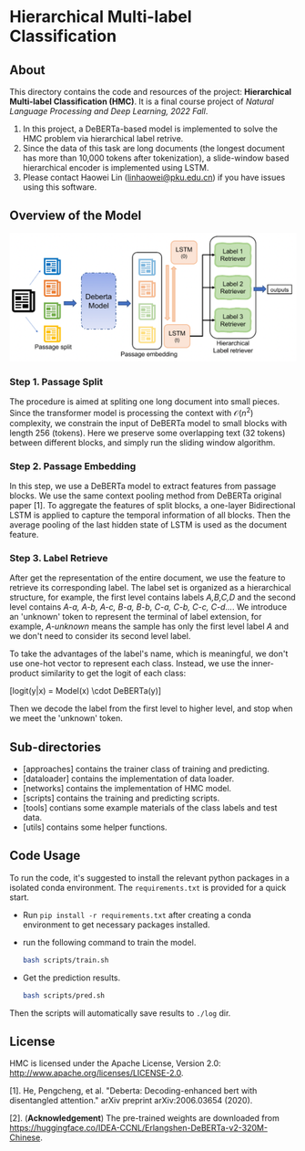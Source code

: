 # Hierarchical Multi-label Classification
## About

This directory contains the code and resources of the project: **Hierarchical Multi-label Classification (HMC)**. It is a final course project of *Natural Language Processing and Deep Learning, 2022 Fall*.

1. In this project, a DeBERTa-based model is implemented to solve the HMC problem via hierarchical label retrive. 
2. Since the data of this task are long documents (the longest document has more than 10,000 tokens after tokenization), a slide-window based hierarchical encoder is implemented using LSTM.
3. Please contact Haowei Lin (linhaowei@pku.edu.cn) if you have issues using this software.

## Overview of the Model
<p align="center">
<img  src="figures/model.png" width="700"> 
</p>

### Step 1. Passage Split
The procedure is aimed at spliting one long document into small pieces. Since the transformer model is processing the context with $\mathcal O(n^2)$ complexity, we constrain the input of DeBERTa model to small blocks with length 256 (tokens). Here we preserve some overlapping text (32 tokens) between different blocks, and simply run the sliding window algorithm.

### Step 2. Passage Embedding
In this step, we use a DeBERTa model to extract features from passage blocks. We use the same context pooling method from DeBERTa original paper [1]. To aggregate the features of split blocks, a one-layer Bidirectional LSTM is applied to capture the temporal information of all blocks. Then the average pooling of the last hidden state of LSTM is used as the document feature.

### Step 3. Label Retrieve
After get the representation of the entire document, we use the feature to retrieve its corresponding label. The label set is organized as a hierarchical structure, for example, the first level contains labels *A,B,C,D* and the second level contains *A-a, A-b, A-c, B-a, B-b, C-a, C-b, C-c, C-d...*. We introduce an 'unknown' token to represent the terminal of label extension, for example, *A-unknown* means the sample has only the first level label *A* and we don't need to consider its second level label. 

To take the advantages of the label's name, which is meaningful, we don't use one-hot vector to represent each class. Instead, we use the inner-product similarity to get the logit of each class: 

\[logit(y|x) = Model(x) \cdot DeBERTa(y)\]

Then we decode the label from the first level to higher level, and stop when we meet the 'unknown' token.

## Sub-directories

  - [approaches] contains the trainer class of training and predicting.
  - [dataloader] contains the implementation of data loader.
  - [networks] contains the implementation of HMC model.
  - [scripts] contains the training and predicting scripts.
  - [tools] contians some example materials of the class labels and test data.
  - [utils] contains some helper functions.

## Code Usage

To run the code, it's suggested to install the relevant python packages in a isolated conda environment. The `requirements.txt` is provided for a quick start.
- Run `pip install -r requirements.txt` after creating a conda environment to get necessary packages installed.

- run the following command to train the model.

  ```bash
  bash scripts/train.sh
  ```

- Get the prediction results. 

  ```bash
  bash scripts/pred.sh
  ```

Then the scripts will automatically save results to `./log` dir.

## License

HMC is licensed under the Apache License, Version 2.0: http://www.apache.org/licenses/LICENSE-2.0.

[1]. He, Pengcheng, et al. "Deberta: Decoding-enhanced bert with disentangled attention." arXiv preprint arXiv:2006.03654 (2020).

[2]. (**Acknowledgement**) The pre-trained weights are downloaded from https://huggingface.co/IDEA-CCNL/Erlangshen-DeBERTa-v2-320M-Chinese.


